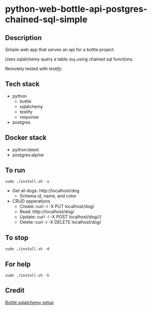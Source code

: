 # python-web-bottle-api-postgres-chained-sql-simple

## Description
Simple web app that serves an api
for a bottle project.

Uses sqlalchemy query a table `dog` using chained sql functions.

Remotely tested with *testify*.

## Tech stack
- python
  - bottle
  - sqlalchemy
  - testify
  - response
- postgres

## Docker stack
- python:latest
- postgres:alpine

## To run
`sudo ./install.sh -u`
- Get all dogs: http://localhost/dog
  - Schema id, name, and color
- CRUD opperations
  - Create: curl -i -X PUT localhost/dog/<id>
  - Read: http://localhost/dog/<id>
  - Update: curl -i -X POST localhost/dog/<id>/<name>/<color>
  - Delete: curl -i -X DELETE localhost/dog/<id>

## To stop
`sudo ./install.sh -d`

## For help
`sudo ./install.sh -h`

## Credit
[Bottle sqlalchemy setup](https://github.com/iurisilvio/bottle-sqlalchemy/blob/master/examples/basic.py)
